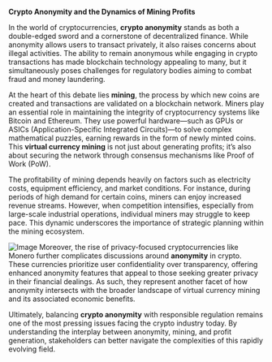 **Crypto Anonymity and the Dynamics of Mining Profits**

In the world of cryptocurrencies, **crypto anonymity** stands as both a double-edged sword and a cornerstone of decentralized finance. While anonymity allows users to transact privately, it also raises concerns about illegal activities. The ability to remain anonymous while engaging in crypto transactions has made blockchain technology appealing to many, but it simultaneously poses challenges for regulatory bodies aiming to combat fraud and money laundering.

At the heart of this debate lies **mining**, the process by which new coins are created and transactions are validated on a blockchain network. Miners play an essential role in maintaining the integrity of cryptocurrency systems like Bitcoin and Ethereum. They use powerful hardware—such as GPUs or ASICs (Application-Specific Integrated Circuits)—to solve complex mathematical puzzles, earning rewards in the form of newly minted coins. This **virtual currency mining** is not just about generating profits; it’s also about securing the network through consensus mechanisms like Proof of Work (PoW).

The profitability of mining depends heavily on factors such as electricity costs, equipment efficiency, and market conditions. For instance, during periods of high demand for certain coins, miners can enjoy increased revenue streams. However, when competition intensifies, especially from large-scale industrial operations, individual miners may struggle to keep pace. This dynamic underscores the importance of strategic planning within the mining ecosystem.


![Image](https://github.com/user-attachments/assets/31692037-0104-4703-abd1-696b6a7dd41b)
Moreover, the rise of privacy-focused cryptocurrencies like Monero further complicates discussions around **anonymity** in crypto. These currencies prioritize user confidentiality over transparency, offering enhanced anonymity features that appeal to those seeking greater privacy in their financial dealings. As such, they represent another facet of how anonymity intersects with the broader landscape of virtual currency mining and its associated economic benefits.

Ultimately, balancing **crypto anonymity** with responsible regulation remains one of the most pressing issues facing the crypto industry today. By understanding the interplay between anonymity, mining, and profit generation, stakeholders can better navigate the complexities of this rapidly evolving field.